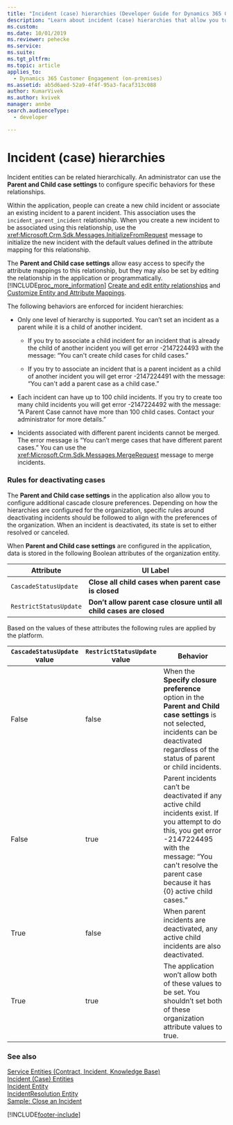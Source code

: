 ```yaml
---
title: "Incident (case) hierarchies (Developer Guide for Dynamics 365 Customer Engagement (on-premises)) | MicrosoftDocs"
description: "Learn about incident (case) hierarchies that allow you to create parent and child case settings and rules for deactivating cases."
ms.custom: 
ms.date: 10/01/2019
ms.reviewer: pehecke
ms.service:
ms.suite: 
ms.tgt_pltfrm: 
ms.topic: article
applies_to: 
  - Dynamics 365 Customer Engagement (on-premises)
ms.assetid: ab5d6aed-52a9-4f4f-95a3-facaf313c088
author: KumarVivek
ms.author: kvivek
manager: annbe
search.audienceType: 
  - developer

---
```

# Incident (case) hierarchies

Incident entities can be related hierarchically. An administrator can use the **Parent and Child case settings** to configure specific behaviors for these relationships.  
  
 Within the application, people can create a new child incident or associate an existing incident to a parent incident. This association uses the `incident_parent_incident` relationship. When you create a new incident to be associated using this relationship, use the <xref:Microsoft.Crm.Sdk.Messages.InitializeFromRequest> message to initialize the new incident with the default values defined in the attribute mapping for this relationship.  
  
 The **Parent and Child case settings** allow easy access to specify the attribute mappings to this relationship, but they may also be set by editing the relationship in the application or programmatically. [!INCLUDE[proc_more_information](../includes/proc-more-information.md)] [Create and edit entity relationships](/previous-versions/dynamicscrm-2016/administering-dynamics-365/dn531171(v=crm.8)) and [Customize Entity and Attribute Mappings](customize-entity-attribute-mappings.md).  
  
 The following behaviors are enforced for incident hierarchies:  
  
-   Only one level of hierarchy is supported. You can’t set an incident as a parent while it is a child of another incident.  
  
    -   If you try to associate a child incident for an incident that is already the child of another incident you will get error -2147224493 with the message: “You can't create child cases for child cases.”  
  
    -   If you try to associate an incident that is a parent incident as a child of another incident you will get error -2147224491 with the message: “You can't add a parent case as a child case.”  
  
-   Each incident can have up to 100 child incidents. If you try to create too many child incidents you will get error -2147224492 with the message: “A Parent Case cannot have more than 100 child cases. Contact your administrator for more details.”  
  
-   Incidents associated with different parent incidents cannot be merged. The error message is “You can’t merge cases that have different parent cases.” You can use the <xref:Microsoft.Crm.Sdk.Messages.MergeRequest> message to merge incidents.  
  
### Rules for deactivating cases  
 The **Parent and Child case settings** in the application also allow you to configure additional cascade closure preferences. Depending on how the hierarchies are configured for the organization, specific rules around deactivating incidents should be followed to align with the preferences of the organization. When an incident is deactivated, its state is set to either resolved or canceled.  
  
 When **Parent and Child case settings** are configured in the application, data is stored in the following Boolean attributes of the organization entity.  
  
|Attribute|UI Label|  
|---------------|--------------|  
|`CascadeStatusUpdate`|**Close all child cases when parent case is closed**|  
|`RestrictStatusUpdate`|**Don’t allow parent case closure until all child cases are closed**|  
  
 Based on the values of these attributes the following rules are applied by the platform.  
  
|`CascadeStatusUpdate` value|`RestrictStatusUpdate` value|Behavior|  
|---------------------------------|----------------------------------|--------------|  
|False|false|When the **Specify closure preference** option in the **Parent and Child case settings** is not selected, incidents can be deactivated regardless of the status of parent or child incidents.|  
|False|true|Parent incidents can’t be deactivated if any active child incidents exist. If you attempt to do this, you get error -2147224495 with the message: “You can't resolve the parent case because it has {0} active child cases.”|  
|True|false|When parent incidents are deactivated, any active child incidents are also deactivated.|  
|True|true|The application won’t allow both of these values to be set. You shouldn’t set both of these organization attribute values to true.|  
  
### See also  
 [Service Entities (Contract, Incident, Knowledge Base)](service-entities.md)   
 [Incident (Case) Entities](incident-case-entities.md)   
 [Incident Entity](entities/incident.md)   
 [IncidentResolution Entity](entities/incidentresolution.md)   
 [Sample: Close an Incident](sample-close-incident.md)


[!INCLUDE[footer-include](../../../includes/footer-banner.md)]